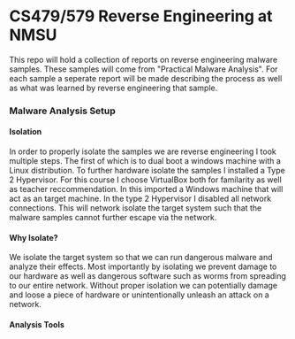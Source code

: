 # CS479/579 Reverse Engineering at NMSU

This repo will hold a collection of reports on reverse engineering malware samples. These samples will come from  "Practical Malware Analysis". For each sample a seperate report will be made describing the process as well as what was learned by reverse engineering that sample. 

### Malware Analysis Setup
####  Isolation
In order to properly isolate the samples we are reverse engineering I took multiple steps. The first of which is to dual boot a windows machine with a Linux distribution. To further hardware isolate the samples I installed a Type 2 Hypervisor. For this course I choose VirtualBox both for familarity as well as teacher reccommendation. In this imported a Windows machine that will act as an target machine. In the type 2 Hypervisor I disabled all network connections. This will network isolate the target system such that the malware samples cannot further escape via the network. 

#### Why Isolate?
We isolate the target system so that we can run dangerous malware and analyze their effects. Most importantly by isolating we prevent damage to our hardware as well as dangerous software such as worms from spreading to our entire network. Without proper isolation we can potentially damage and loose a piece of hardware or unintentionally unleash an attack on a network. 

#### Analysis Tools
